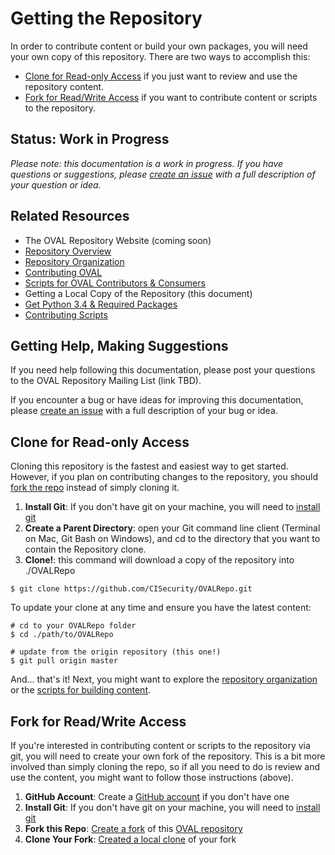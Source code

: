 # Getting the Repository

In order to contribute content or build your own packages, you will need your own copy of this 
repository. There are two ways to accomplish this:

- [Clone for Read-only Access](#clone-for-read-only-access) if you just want to review and use the repository content.
- [Fork for Read/Write Access](#fork-for-readwrite-access) if you want to contribute content or scripts to the repository.

## Status: Work in Progress
*Please note: this documentation is a work in progress. If you have questions or suggestions, 
please [create an issue](https://github.com/CISecurity/OVALRepo/issues/new) with a full
description of your question or idea.*

## Related Resources

- The OVAL Repository Website (coming soon)
- [Repository Overview](./README.md)
- [Repository Organization](./repository/README.md)
- [Contributing OVAL](./README.contributing.oval.md)
- [Scripts for OVAL Contributors & Consumers](./scripts/README.md)
 - Getting a Local Copy of the Repository (this document)
 - [Get Python 3.4 & Required Packages](./scripts/README.scripting.setup.md)
 - [Contributing Scripts](./scripts/README.contributing.scripts.md)

## Getting Help, Making Suggestions

If you need help following this documentation, please post your questions to the 
OVAL Repository Mailing List (link TBD).

If you encounter a bug or have ideas for improving this documentation, please 
[create an issue](https://github.com/CISecurity/OVALRepo/issues/new) with a full
description of your bug or idea.

## Clone for Read-only Access

Cloning this repository is the fastest and easiest way to get started. However, if you plan on 
contributing changes to the repository, you should [fork the repo](#fork-for-read-write-access) instead of simply cloning it.

1. **Install Git**: If you don't have git on your machine, you will need to [install git](https://help.github.com/articles/set-up-git/)
2. **Create a Parent Directory**: open your Git command line client (Terminal on Mac, Git Bash on Windows), and cd to the directory 
that you want to contain the Repository clone.
3. **Clone!**: this command will download a copy of the repository into ./OVALRepo

```Shell
$ git clone https://github.com/CISecurity/OVALRepo.git
```

To update your clone at any time and ensure you have the latest content:

```Shell
# cd to your OVALRepo folder
$ cd ./path/to/OVALRepo

# update from the origin repository (this one!)
$ git pull origin master
```

And... that's it! Next, you might want to explore the [repository organization](./repository/README.md) or 
the [scripts for building content](./scripts/README.md).

## Fork for Read/Write Access

If you're interested in contributing content or scripts to the repository via git, you will need to create your own
fork of the repository. This is a bit more involved than simply cloning the repo, so if all you need to do is review
and use the content, you might want to follow those instructions (above).

1. **GitHub Account**: Create a [GitHub account](https://github.com) if you don't have one
2. **Install Git**: If you don't have git on your machine, you will need to [install git](https://help.github.com/articles/set-up-git/)
3. **Fork this Repo**: [Create a fork](https://help.github.com/articles/fork-a-repo/) of this [OVAL repository](https://github.com/CISecurity/OVALRepo) 
4. **Clone Your Fork**: [Created a local clone](https://help.github.com/articles/fork-a-repo/) of your fork